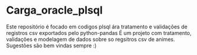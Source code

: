 # Carga_oracle_plsql
Este repositório é focado em codigos plsql ára tratamento e validações de registros csv exportados pelo python-pandas
É um projeto com tratamento, validações e modelagem de dados sobre so regsitros csv de animes. Sugestões são bem vindas sempre :)
